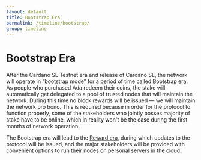 ```yaml
---
layout: default
title: Bootstrap Era
permalink: /timeline/bootstrap/
group: timeline
---
```


<!-- Reviewed at 357ac1f7b4a9f1d98ee7f7bee46e874d7356958f -->

# Bootstrap Era

After the Cardano SL Testnet era and release of Cardano SL, the network will operate
in “bootstrap mode” for a period of time called Bootstrap era.
As people who purchased Ada redeem their coins, the stake will automatically get delegated to a pool of
trusted nodes that will maintain the network. During this time no block rewards will be issued —
we will maintain the network pro bono. This is required because in order for the protocol to
function properly, some of the stakeholders who jointly posses majority of stake have to be online,
which in reality won't be the case during the first months of network operation.

The Bootstrap era will lead to the [Reward era](/timeline/reward), during which updates to the protocol
will be issued, and the major stakeholders will be provided with
convenient options to run their nodes on personal servers in the cloud.
